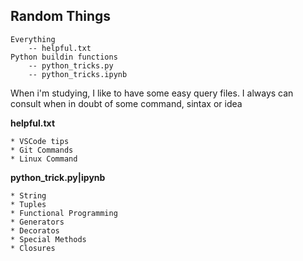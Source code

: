 ## Random Things

    Everything
        -- helpful.txt
    Python buildin functions
        -- python_tricks.py
        -- python_tricks.ipynb

When i'm studying, I like to have some easy query files.
I always can consult when in doubt of some command, sintax or idea

**helpful.txt**

    * VSCode tips
    * Git Commands
    * Linux Command

**python_trick.py|ipynb**

    * String
    * Tuples
    * Functional Programming
    * Generators
    * Decoratos
    * Special Methods
    * Closures